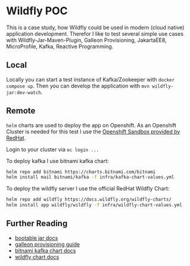 # Wildfly POC

This is a case study, how Wildfly could be used in modern (cloud native) application development.
Therefor I like to test several simple use cases with Wildfly-Jar-Maven-Plugin, Galleon Provisioning, JakartaEE8, MicroProfile, Kafka, Reactive Programming.

## Local

Locally you can start a test instance of Kafka/Zookeeper with `docker compose up`.
Then you can develop the application with `mvn wildfly-jar:dev-watch`.

## Remote

`helm` charts are used to deploy the app on Openshift. As an Openshift Cluster is needed for this test I use the [Openshift Sandbox provided by RedHat](https://developers.redhat.com/developer-sandbox).

Login to your cluster via `oc login ...`

To deploy kafka I use bitnami kafka chart:

```bash
helm repo add bitnami https://charts.bitnami.com/bitnami
helm install mail bitnami/kafka -f infra/kafka-chart-values.yml
```

To deploy the wildfly server I use the official RedHat Wildfly Chart:

```bash
helm repo add wildfly https://docs.wildfly.org/wildfly-charts/
helm install app wildfly/wildfly -f infra/wildfly-chart-values.yml
```

## Further Reading

- [bootable jar docs](https://docs.wildfly.org/bootablejar/)
- [galleon provisioning guide](https://docs.wildfly.org/24/Galleon_Guide.html)
- [bitnami kafka chart docs](https://github.com/bitnami/charts/tree/master/bitnami/kafka/)
- [wildfly chart docs](https://github.com/wildfly/wildfly-charts)
